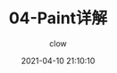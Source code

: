 ---
layout: post
title: 04-Paint详解
author: clow
date: 2021-04-10 21:10:10
categories:
- Android
tags: 自定义View
---